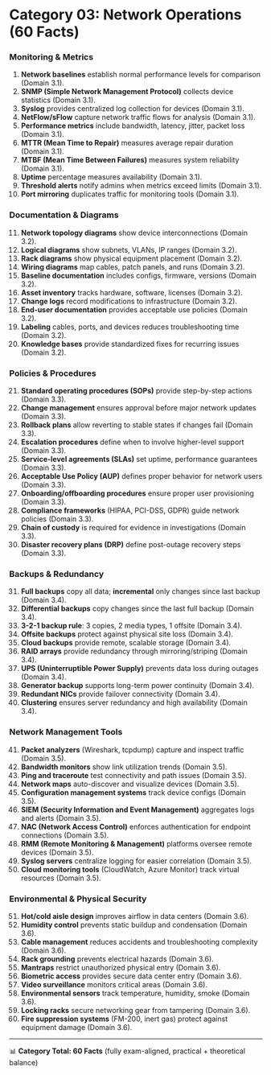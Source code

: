 # Category 03: Network Operations (60 Facts)

### Monitoring & Metrics  
1. **Network baselines** establish normal performance levels for comparison (Domain 3.1).  
2. **SNMP (Simple Network Management Protocol)** collects device statistics (Domain 3.1).  
3. **Syslog** provides centralized log collection for devices (Domain 3.1).  
4. **NetFlow/sFlow** capture network traffic flows for analysis (Domain 3.1).  
5. **Performance metrics** include bandwidth, latency, jitter, packet loss (Domain 3.1).  
6. **MTTR (Mean Time to Repair)** measures average repair duration (Domain 3.1).  
7. **MTBF (Mean Time Between Failures)** measures system reliability (Domain 3.1).  
8. **Uptime** percentage measures availability (Domain 3.1).  
9. **Threshold alerts** notify admins when metrics exceed limits (Domain 3.1).  
10. **Port mirroring** duplicates traffic for monitoring tools (Domain 3.1).  

### Documentation & Diagrams  
11. **Network topology diagrams** show device interconnections (Domain 3.2).  
12. **Logical diagrams** show subnets, VLANs, IP ranges (Domain 3.2).  
13. **Rack diagrams** show physical equipment placement (Domain 3.2).  
14. **Wiring diagrams** map cables, patch panels, and runs (Domain 3.2).  
15. **Baseline documentation** includes configs, firmware, versions (Domain 3.2).  
16. **Asset inventory** tracks hardware, software, licenses (Domain 3.2).  
17. **Change logs** record modifications to infrastructure (Domain 3.2).  
18. **End-user documentation** provides acceptable use policies (Domain 3.2).  
19. **Labeling** cables, ports, and devices reduces troubleshooting time (Domain 3.2).  
20. **Knowledge bases** provide standardized fixes for recurring issues (Domain 3.2).  

### Policies & Procedures  
21. **Standard operating procedures (SOPs)** provide step-by-step actions (Domain 3.3).  
22. **Change management** ensures approval before major network updates (Domain 3.3).  
23. **Rollback plans** allow reverting to stable states if changes fail (Domain 3.3).  
24. **Escalation procedures** define when to involve higher-level support (Domain 3.3).  
25. **Service-level agreements (SLAs)** set uptime, performance guarantees (Domain 3.3).  
26. **Acceptable Use Policy (AUP)** defines proper behavior for network users (Domain 3.3).  
27. **Onboarding/offboarding procedures** ensure proper user provisioning (Domain 3.3).  
28. **Compliance frameworks** (HIPAA, PCI-DSS, GDPR) guide network policies (Domain 3.3).  
29. **Chain of custody** is required for evidence in investigations (Domain 3.3).  
30. **Disaster recovery plans (DRP)** define post-outage recovery steps (Domain 3.3).  

### Backups & Redundancy  
31. **Full backups** copy all data; **incremental** only changes since last backup (Domain 3.4).  
32. **Differential backups** copy changes since the last full backup (Domain 3.4).  
33. **3-2-1 backup rule**: 3 copies, 2 media types, 1 offsite (Domain 3.4).  
34. **Offsite backups** protect against physical site loss (Domain 3.4).  
35. **Cloud backups** provide remote, scalable storage (Domain 3.4).  
36. **RAID arrays** provide redundancy through mirroring/striping (Domain 3.4).  
37. **UPS (Uninterruptible Power Supply)** prevents data loss during outages (Domain 3.4).  
38. **Generator backup** supports long-term power continuity (Domain 3.4).  
39. **Redundant NICs** provide failover connectivity (Domain 3.4).  
40. **Clustering** ensures server redundancy and high availability (Domain 3.4).  

### Network Management Tools  
41. **Packet analyzers** (Wireshark, tcpdump) capture and inspect traffic (Domain 3.5).  
42. **Bandwidth monitors** show link utilization trends (Domain 3.5).  
43. **Ping and traceroute** test connectivity and path issues (Domain 3.5).  
44. **Network maps** auto-discover and visualize devices (Domain 3.5).  
45. **Configuration management systems** track device configs (Domain 3.5).  
46. **SIEM (Security Information and Event Management)** aggregates logs and alerts (Domain 3.5).  
47. **NAC (Network Access Control)** enforces authentication for endpoint connections (Domain 3.5).  
48. **RMM (Remote Monitoring & Management)** platforms oversee remote devices (Domain 3.5).  
49. **Syslog servers** centralize logging for easier correlation (Domain 3.5).  
50. **Cloud monitoring tools** (CloudWatch, Azure Monitor) track virtual resources (Domain 3.5).  

### Environmental & Physical Security  
51. **Hot/cold aisle design** improves airflow in data centers (Domain 3.6).  
52. **Humidity control** prevents static buildup and condensation (Domain 3.6).  
53. **Cable management** reduces accidents and troubleshooting complexity (Domain 3.6).  
54. **Rack grounding** prevents electrical hazards (Domain 3.6).  
55. **Mantraps** restrict unauthorized physical entry (Domain 3.6).  
56. **Biometric access** provides secure data center entry (Domain 3.6).  
57. **Video surveillance** monitors critical areas (Domain 3.6).  
58. **Environmental sensors** track temperature, humidity, smoke (Domain 3.6).  
59. **Locking racks** secure networking gear from tampering (Domain 3.6).  
60. **Fire suppression systems** (FM-200, inert gas) protect against equipment damage (Domain 3.6).  

---

📊 **Category Total: 60 Facts** (fully exam-aligned, practical + theoretical balance)  
